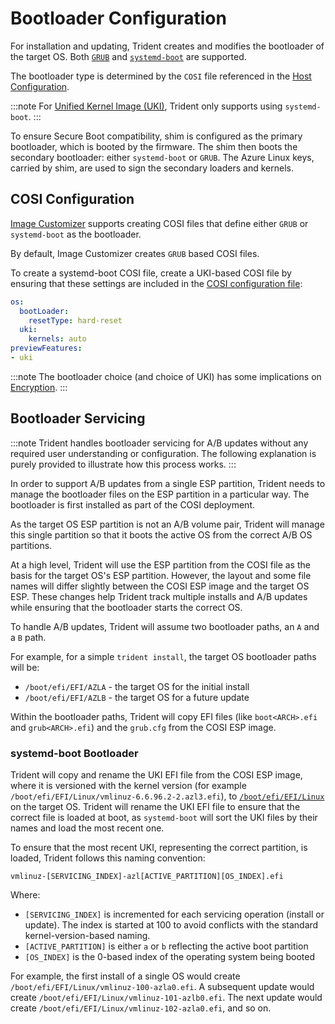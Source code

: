 
# Bootloader Configuration

For installation and updating, Trident creates and modifies the bootloader of
the target OS. Both [`GRUB`](https://www.unixtutorial.org/reference/grub-bootloader/)
and [`systemd-boot`](https://www.freedesktop.org/software/systemd/man/latest/systemd-boot.html)
are supported.

The bootloader type is determined by the `COSI` file referenced in the
[Host Configuration](../Reference/Host-Configuration/API-Reference/HostConfiguration.md).

:::note
For [Unified Kernel Image (UKI)](https://uapi-group.org/specifications/specs/unified_kernel_image/),
Trident only supports using `systemd-boot`.
:::

To ensure Secure Boot compatibility, shim is configured as the primary
bootloader, which is booted by the firmware. The shim then boots the secondary
bootloader: either `systemd-boot` or `GRUB`. The Azure Linux keys, carried by
shim, are used to sign the secondary loaders and kernels.

## COSI Configuration

[Image Customizer](https://microsoft.github.io/azure-linux-image-tools/imagecustomizer/README.html)
supports creating COSI files that define either `GRUB` or `systemd-boot` as the
bootloader.

By default, Image Customizer creates `GRUB` based COSI files.

To create a systemd-boot COSI file, create a UKI-based
COSI file by ensuring that these settings are included in the
[COSI configuration file](https://microsoft.github.io/azure-linux-image-tools/imagecustomizer/api/configuration/uki.html#uki-type):

``` yaml
os:
  bootLoader:
    resetType: hard-reset
  uki:
    kernels: auto
previewFeatures:
- uki
```

:::note
The bootloader choice (and choice of UKI) has some implications on
[Encryption](../Reference/Host-Configuration/API-Reference/Encryption.md#pcrs-required).
:::

## Bootloader Servicing

:::note
Trident handles bootloader servicing for A/B updates without any required user
understanding or configuration. The following explanation is purely provided to
illustrate how this process works.
:::

In order to support A/B updates from a single ESP partition, Trident needs to
manage the bootloader files on the ESP partition in a particular way. The
bootloader is first installed as part of the COSI deployment.

As the target OS ESP partition is not an A/B volume pair, Trident will manage
this single partition so that it boots the active OS from the correct A/B OS
partitions.

At a high level, Trident will use the ESP partition from the COSI file as the basis
for the target OS's ESP partition. However, the layout and some file names
will differ slightly between the COSI ESP image and the target OS ESP. These
changes help Trident track multiple installs and A/B updates while ensuring
that the bootloader starts the correct OS.

To handle A/B updates, Trident will assume two bootloader paths, an `A` and a
`B` path.

For example, for a simple `trident install`, the target OS bootloader paths will
be:

* `/boot/efi/EFI/AZLA` - the target OS for the initial install
* `/boot/efi/EFI/AZLB` - the target OS for a future update

Within the bootloader paths, Trident will copy EFI files (like `boot<ARCH>.efi`
and `grub<ARCH>.efi`) and the `grub.cfg` from the COSI ESP image.

### systemd-boot Bootloader

Trident will copy and rename the UKI EFI file from the COSI ESP image, where
it is versioned with the kernel version (for example
`/boot/efi/EFI/Linux/vmlinuz-6.6.96.2-2.azl3.efi`), to
[`/boot/efi/EFI/Linux`](https://uapi-group.org/specifications/specs/boot_loader_specification/#locating-boot-entries)
on the target OS. Trident will rename the UKI EFI file to ensure that the
correct file is loaded at boot, as `systemd-boot` will sort the UKI files by
their names and load the most recent one.

To ensure that the most recent UKI, representing the correct partition, is
loaded, Trident follows this naming convention:

`vmlinuz-[SERVICING_INDEX]-azl[ACTIVE_PARTITION][OS_INDEX].efi`

Where:

* `[SERVICING_INDEX]` is incremented for each servicing operation (install or
  update). The index is started at 100 to avoid conflicts with the standard
  kernel-version-based naming.
* `[ACTIVE_PARTITION]` is either `a` or `b` reflecting the active boot
  partition
* `[OS_INDEX]` is the 0-based index of the operating system being booted

For example, the first install of a single OS would create
`/boot/efi/EFI/Linux/vmlinuz-100-azla0.efi`. A subsequent update would create
`/boot/efi/EFI/Linux/vmlinuz-101-azlb0.efi`. The next update would create
`/boot/efi/EFI/Linux/vmlinuz-102-azla0.efi`, and so on.
